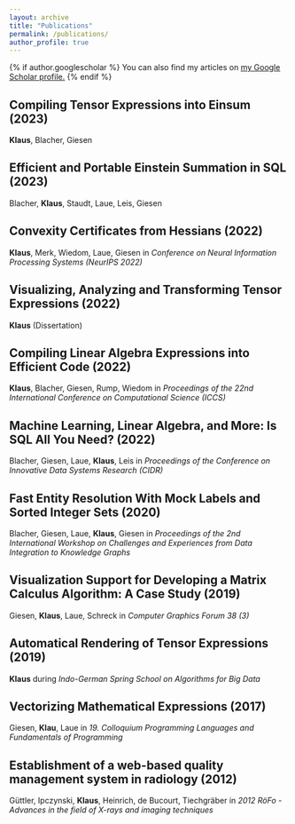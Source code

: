 ```yaml
---
layout: archive
title: "Publications"
permalink: /publications/
author_profile: true
---
```


{% if author.googlescholar %}
  You can also find my articles on <u><a href="{{author.googlescholar}}">my Google Scholar profile</a>.</u>
{% endif %}

Compiling Tensor Expressions into Einsum (2023)
-----
__Klaus__, Blacher, Giesen

Efficient and Portable Einstein Summation in SQL (2023)
-----
Blacher, __Klaus__, Staudt, Laue, Leis, Giesen

Convexity Certificates from Hessians (2022)
-----
__Klaus__, Merk, Wiedom, Laue, Giesen in _Conference on Neural Information Processing Systems (NeurIPS 2022)_

Visualizing, Analyzing and Transforming Tensor Expressions (2022)
-----
__Klaus__ (Dissertation)

Compiling Linear Algebra Expressions into Efficient Code (2022)
-----
__Klaus__, Blacher, Giesen, Rump, Wiedom in _Proceedings of the 22nd International Conference on Computational Science (ICCS)_

Machine Learning, Linear Algebra, and More: Is SQL All You Need? (2022)
-----
Blacher, Giesen, Laue, __Klaus__, Leis in _Proceedings of the Conference on Innovative Data Systems Research (CIDR)_

Fast Entity Resolution With Mock Labels and Sorted Integer Sets (2020)
-----
Blacher, Giesen, Laue, __Klaus__, Giesen in _Proceedings of the 2nd International Workshop on Challenges and Experiences from Data Integration to Knowledge Graphs_

Visualization Support for Developing a Matrix Calculus Algorithm: A Case Study (2019)
-----
Giesen, __Klaus__, Laue, Schreck in _Computer Graphics Forum 38 (3)_

Automatical Rendering of Tensor Expressions (2019)
-----
__Klaus__ during _Indo-German Spring School on Algorithms for Big Data_

Vectorizing Mathematical Expressions (2017)
-----
 Giesen, __Klau__, Laue in _19. Colloquium Programming Languages and Fundamentals of Programming_

Establishment of a web-based quality management system in radiology (2012)
-----
Güttler, Ipczynski, __Klaus__, Heinrich, de Bucourt, Tiechgräber in _2012 RöFo - Advances in the field of X-rays and imaging techniques_
